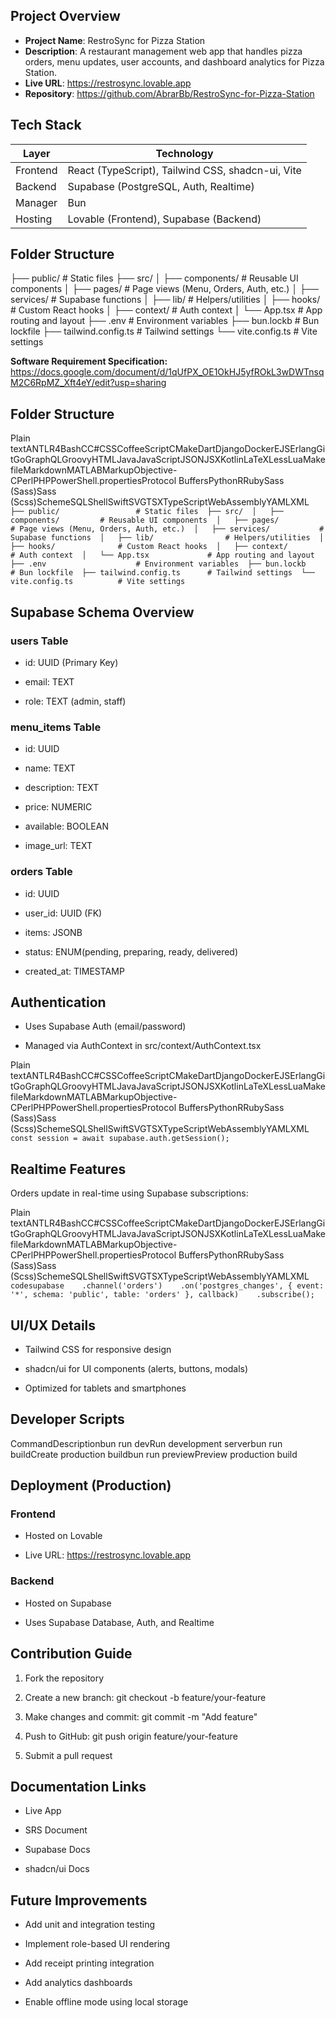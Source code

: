 ## Project Overview

- **Project Name**: RestroSync for Pizza Station  
- **Description**: A restaurant management web app that handles pizza orders, menu updates, user accounts, and dashboard analytics for Pizza Station.
- **Live URL**: https://restrosync.lovable.app  
- **Repository**: https://github.com/AbrarBb/RestroSync-for-Pizza-Station

## Tech Stack

| Layer       | Technology                                        |
|-------------|---------------------------------------------------|
| Frontend    | React (TypeScript), Tailwind CSS, shadcn-ui, Vite |
| Backend     | Supabase (PostgreSQL, Auth, Realtime)             |
| Manager     | Bun                                               |
| Hosting     | Lovable (Frontend), Supabase (Backend)            |


## Folder Structure

├── public/                 # Static files
├── src/
│   ├── components/         # Reusable UI components
│   ├── pages/              # Page views (Menu, Orders, Auth, etc.)
│   ├── services/           # Supabase functions
│   ├── lib/                # Helpers/utilities
│   ├── hooks/              # Custom React hooks
│   ├── context/            # Auth context
│   └── App.tsx             # App routing and layout
├── .env                    # Environment variables
├── bun.lockb               # Bun lockfile
├── tailwind.config.ts      # Tailwind settings
└── vite.config.ts          # Vite settings


**Software Requirement Specification:**
https://docs.google.com/document/d/1qUfPX_OE1OkHJ5yfROkL3wDWTnsqM2C6RpMZ_Xft4eY/edit?usp=sharing


Folder Structure
----------------

Plain textANTLR4BashCC#CSSCoffeeScriptCMakeDartDjangoDockerEJSErlangGitGoGraphQLGroovyHTMLJavaJavaScriptJSONJSXKotlinLaTeXLessLuaMakefileMarkdownMATLABMarkupObjective-CPerlPHPPowerShell.propertiesProtocol BuffersPythonRRubySass (Sass)Sass (Scss)SchemeSQLShellSwiftSVGTSXTypeScriptWebAssemblyYAMLXML`   ├── public/                 # Static files  ├── src/  │   ├── components/         # Reusable UI components  │   ├── pages/              # Page views (Menu, Orders, Auth, etc.)  │   ├── services/           # Supabase functions  │   ├── lib/                # Helpers/utilities  │   ├── hooks/              # Custom React hooks  │   ├── context/            # Auth context  │   └── App.tsx             # App routing and layout  ├── .env                    # Environment variables  ├── bun.lockb               # Bun lockfile  ├── tailwind.config.ts      # Tailwind settings  └── vite.config.ts          # Vite settings   `

Supabase Schema Overview
------------------------

### users Table

*   id: UUID (Primary Key)
    
*   email: TEXT
    
*   role: TEXT (admin, staff)
    

### menu\_items Table

*   id: UUID
    
*   name: TEXT
    
*   description: TEXT
    
*   price: NUMERIC
    
*   available: BOOLEAN
    
*   image\_url: TEXT
    

### orders Table

*   id: UUID
    
*   user\_id: UUID (FK)
    
*   items: JSONB
    
*   status: ENUM(pending, preparing, ready, delivered)
    
*   created\_at: TIMESTAMP
    

Authentication
--------------

*   Uses Supabase Auth (email/password)
    
*   Managed via AuthContext in src/context/AuthContext.tsx
    

Plain textANTLR4BashCC#CSSCoffeeScriptCMakeDartDjangoDockerEJSErlangGitGoGraphQLGroovyHTMLJavaJavaScriptJSONJSXKotlinLaTeXLessLuaMakefileMarkdownMATLABMarkupObjective-CPerlPHPPowerShell.propertiesProtocol BuffersPythonRRubySass (Sass)Sass (Scss)SchemeSQLShellSwiftSVGTSXTypeScriptWebAssemblyYAMLXML`   const session = await supabase.auth.getSession();   `

Realtime Features
-----------------

Orders update in real-time using Supabase subscriptions:

Plain textANTLR4BashCC#CSSCoffeeScriptCMakeDartDjangoDockerEJSErlangGitGoGraphQLGroovyHTMLJavaJavaScriptJSONJSXKotlinLaTeXLessLuaMakefileMarkdownMATLABMarkupObjective-CPerlPHPPowerShell.propertiesProtocol BuffersPythonRRubySass (Sass)Sass (Scss)SchemeSQLShellSwiftSVGTSXTypeScriptWebAssemblyYAMLXML`   codesupabase    .channel('orders')    .on('postgres_changes', { event: '*', schema: 'public', table: 'orders' }, callback)    .subscribe();   `

UI/UX Details
-------------

*   Tailwind CSS for responsive design
    
*   shadcn/ui for UI components (alerts, buttons, modals)
    
*   Optimized for tablets and smartphones
    

Developer Scripts
-----------------

CommandDescriptionbun run devRun development serverbun run buildCreate production buildbun run previewPreview production build

Deployment (Production)
-----------------------

### Frontend

*   Hosted on Lovable
    
*   Live URL: https://restrosync.lovable.app
    

### Backend

*   Hosted on Supabase
    
*   Uses Supabase Database, Auth, and Realtime
    

Contribution Guide
------------------

1.  Fork the repository
    
2.  Create a new branch: git checkout -b feature/your-feature
    
3.  Make changes and commit: git commit -m "Add feature"
    
4.  Push to GitHub: git push origin feature/your-feature
    
5.  Submit a pull request
    

Documentation Links
-------------------

*   Live App
    
*   SRS Document
    
*   Supabase Docs
    
*   shadcn/ui Docs
    

Future Improvements
-------------------

*   Add unit and integration testing
    
*   Implement role-based UI rendering
    
*   Add receipt printing integration
    
*   Add analytics dashboards
    
*   Enable offline mode using local storage


